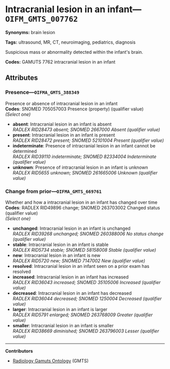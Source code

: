 # Intracranial lesion in an infant—`OIFM_GMTS_007762`

**Synonyms:** brain lesion

**Tags:** ultrasound, MR, CT, neuroimaging, pediatrics, diagnosis

Suspicious mass or abnormality detected within the infant's brain.

**Codes:** GAMUTS 7762 intracranial lesion in an infant

## Attributes

### Presence—`OIFMA_GMTS_388349`

Presence or absence of intracranial lesion in an infant  
**Codes**: SNOMED 705057003 Presence (property) (qualifier value)  
*(Select one)*

- **absent**: Intracranial lesion in an infant is absent  
_RADLEX RID28473 absent; SNOMED 2667000 Absent (qualifier value)_
- **present**: Intracranial lesion in an infant is present  
_RADLEX RID28472 present; SNOMED 52101004 Present (qualifier value)_
- **indeterminate**: Presence of intracranial lesion in an infant cannot be determined  
_RADLEX RID39110 indeterminate; SNOMED 82334004 Indeterminate (qualifier value)_
- **unknown**: Presence of intracranial lesion in an infant is unknown  
_RADLEX RID5655 unknown; SNOMED 261665006 Unknown (qualifier value)_

### Change from prior—`OIFMA_GMTS_669761`

Whether and how a intracranial lesion in an infant has changed over time  
**Codes**: RADLEX RID49896 change; SNOMED 263703002 Changed status (qualifier value)  
*(Select one)*

- **unchanged**: Intracranial lesion in an infant is unchanged  
_RADLEX RID39268 unchanged; SNOMED 260388006 No status change (qualifier value)_
- **stable**: Intracranial lesion in an infant is stable  
_RADLEX RID5734 stable; SNOMED 58158008 Stable (qualifier value)_
- **new**: Intracranial lesion in an infant is new  
_RADLEX RID5720 new; SNOMED 7147002 New (qualifier value)_
- **resolved**: Intracranial lesion in an infant seen on a prior exam has resolved  
- **increased**: Intracranial lesion in an infant has increased  
_RADLEX RID36043 increased; SNOMED 35105006 Increased (qualifier value)_
- **decreased**: Intracranial lesion in an infant has decreased  
_RADLEX RID36044 decreased; SNOMED 1250004 Decreased (qualifier value)_
- **larger**: Intracranial lesion in an infant is larger  
_RADLEX RID5791 enlarged; SNOMED 263768009 Greater (qualifier value)_
- **smaller**: Intracranial lesion in an infant is smaller  
_RADLEX RID38669 diminished; SNOMED 263796003 Lesser (qualifier value)_

---

**Contributors**

- [Radiology Gamuts Ontology](https://gamuts.net/) (GMTS)